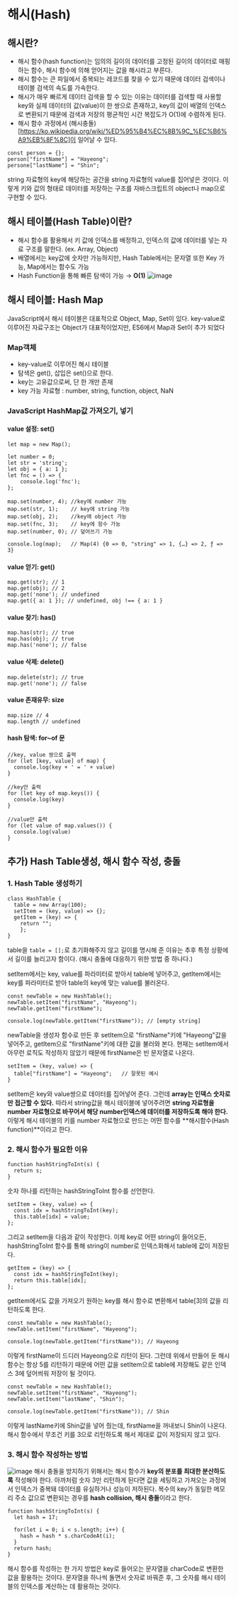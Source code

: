 # 해시(Hash)

## 해시란?

- 해시 함수(hash function)는 임의의 길이의 데이터를 고정된 길이의 데이터로 매핑하는 함수, 해시 함수에 의해 얻어지는 값을 해시라고 부른다.
- 해시 함수는 큰 파일에서 중복되는 레코드를 찾을 수 있기 때문에 데이터 검색이나 테이블 검색의 속도를 가속한다.
- 해시가 매우 빠르게 데이터 검색을 할 수 있는 이유는 데이터를 검색할 때 사용할 key와 실제 데이터의 값(value)이 한 쌍으로 존재하고, key의 값이 배열의 인덱스로 변환되기 때문에 검색과 저장의 평균적인 시간 복잡도가 O(1)에 수렴하게 된다.
- 해시 함수 과정에서 (해시충돌)[https://ko.wikipedia.org/wiki/%ED%95%B4%EC%8B%9C_%EC%B6%A9%EB%8F%8C]이 일어날 수 있다.

```
const person = {};
person["firstName"] = "Hayeong";
persone["lastName"] = "Shin";
```

string 자료형의 key에 해당하는 공간을 string 자료형의 value를 집어넣은 것이다.
이렇게 키와 값의 형태로 데이터를 저장하는 구조를 자바스크립트의 object나 map으로 구현할 수 있다.

## 해시 테이블(Hash Table)이란?

- 해시 함수를 활용해서 키 값에 인덱스를 배정하고, 인덱스의 값에 데이터를 넣는 자료 구조를 말한다. (ex. Array, Object)
- 배열에서는 key값에 숫자만 가능하지만, Hash Table에서는 문자열 또한 Key 가능, Map에서는 함수도 가능
- Hash Function을 통해 빠른 탐색이 가능 → **O(1)**
  ![image](https://user-images.githubusercontent.com/70371342/213849405-c60b3f5f-424d-462d-98f3-beaac0154f1d.png)

## 해시 테이블: Hash Map

JavaScript에서 해시 테이블은 대표적으로 Object, Map, Set이 있다.
key-value로 이루어진 자료구조는 Object가 대표적이었지만, ES6에서 Map과 Set이 추가 되었다

### Map객체

- key-value로 이루어진 해시 테이블
- 탐색은 get(), 삽입은 set()으로 한다.
- key는 고유값으로써, 단 한 개만 존재
- key 가능 자료형 : number, string, function, object, NaN

### JavaScript HashMap값 가져오기, 넣기

#### value 설정: set()

```
let map = new Map();

let number = 0;
let str = 'string';
let obj = { a: 1 };
let fnc = () => {
    console.log('fnc');
};

map.set(number, 4); //key에 number 가능
map.set(str, 1);    // key에 string 가능
map.set(obj, 2);    //key에 object 가능
map.set(fnc, 3);    // key에 함수 가능
map.set(number, 0); // 덮어쓰기 가능

console.log(map);   // Map(4) {0 => 0, "string" => 1, {…} => 2, ƒ => 3}

```

#### value 얻기: get()

```
map.get(str); // 1
map.get(obj); // 2
map.get('none'); // undefined
map.get({ a: 1 }); // undefined, obj !== { a: 1 }
```

#### value 찾기: has()

```
map.has(str); // true
map.has(obj); // true
map.has('none'); // false
```

#### value 삭제: delete()

```
map.delete(str); // true
map.get('none'); // false
```

#### value 존재유무: size

```
map.size // 4
map.length // undefined
```

#### hash 탐색: for~of 문

```
//key, value 쌍으로 출력
for (let [key, value] of map) {
  console.log(key + ' = ' + value)
}

//key만 출력
for (let key of map.keys()) {
  console.log(key)
}

//value만 출력
for (let value of map.values()) {
  console.log(value)
}
```

## 추가) Hash Table생성, 해시 함수 작성, 충돌

### 1. Hash Table 생성하기

```
class HashTable {
  table = new Array(100);
  setItem = (key, value) => {};
  getItem = (key) => {
    return "";
    };
}
```

table을 `table = [];`로 초기화해주지 않고 길이를 명시해 준 이유는 추후 특정 상황에서 길이를 늘리고자 함이다. (해시 충돌에 대응하기 위한 방법 중 하나다.)

setItem에서는 key, value를 파라미터로 받아서 table에 넣어주고,
getItem에서는 key를 파라미터로 받아 table의 key에 맞는 value를 불러온다.

```
const newTable = new HashTable();
newTable.setItem("firstName", "Hayeong");
newTable.getItem("firstName");

console.log(newTable.getItem("firstName")); // [empty string]
```

newTable을 생성자 함수로 만든 후 setItem으로 "firstName"키에 "Hayeong"값을 넣어주고, getItem으로 "firstName"키에 대한 값을 불러와 본다.
현재는 setItem에서 아무런 로직도 작성하지 않았기 때문에 firstName은 빈 문자열로 나온다.

```
setItem = (key, value) => {
  table["firstName"] = "Hayeong";   // 잘못된 예시
}
```

setItem은 key와 value쌍으로 데이터를 집어넣어 준다.
그런데 **array는 인덱스 숫자로만 접근할 수 있다.**
따라서 string값을 해시 테이블에 넣어주려면 **string 자료형을 number 자료형으로 바꾸어서 해당 number인덱스에 데이터를 저장하도록 해야 한다.**
이렇게 해시 테이블의 키를 number 자료형으로 만드는 어떤 함수를 **해시함수(Hash function)**이라고 한다.

### 2. 해시 함수가 필요한 이유

```
function hashStringToInt(s) {
  return s;
}
```

숫자 하나를 리턴하는 hashStringToInt 함수를 선언한다.

```
setItem = (key, value) => {
  const idx = hashStringToInt(key);
  this.table[idx] = value;
};
```

그리고 setItem을 다음과 같이 작성한다. 이제 key로 어떤 string이 들어오든, hashStringToInt 함수를 통해 string이 number로 인덱스화해서 table에 값이 저장된다.

```
getItem = (key) => {
  const idx = hashStringToInt(key);
  return this.table[idx];
};
```

getItem에서도 값을 가져오기 원하는 key를 해시 함수로 변환해서 table[3]의 값을 리턴하도록 한다.

```
const newTable = new HashTable();
newTable.setItem("firstName", "Hayeong");

console.log(newTable.getItem("firstName")); // Hayeong
```

이렇게 firstName이 드디러 Hayeong으로 리턴이 된다.
그런데 위에서 만들어 둔 해시 함수는 항상 5를 리턴하기 때문에 어떤 값을 setItem으로 table에 저장해도 같은 인덱스 3에 덮어씌워 저장이 될 것이다.

```
const newTable = new HashTable();
newTable.setItem("firstName", "Hayeong");
newTable.setItem("lastName", "Shin");

console.log(newTable.getItem("firstName")); // Shin
```

이렇게 lastName키에 Shin값을 넣어 줬는데, firstName을 꺼내보니 Shin이 나온다.
해시 함수에서 무조건 키를 3으로 리턴하도록 해서 제대로 값이 저장되지 않고 있다.

### 3. 해시 함수 작성하는 방법

![image](https://user-images.githubusercontent.com/70371342/213858906-84ca88b6-c238-4e3e-bce3-976277e860e7.png)
해시 충돌을 방지하기 위해서는 해시 함수가 **key의 분포를 최대한 분산하도록** 작성해야 한다.
아까처럼 숫자 3만 리턴하게 된다면 값을 세팅하고 가져오는 과정에서 인덱스가 중복돼 데이터를 유실하거나 성능이 저하된다.
복수의 key가 동일한 메모리 주소 값으로 변환되는 경우를 **hash collision, 해시 충돌**이라고 한다.

```
function hashStringToInt(s) {
  let hash = 17;

  for(let i = 0; i < s.length; i++) {
    hash = hash * s.charCodeAt(i);
  }
  return hash;
}
```

해시 함수를 작성하는 한 가지 방법은 key로 들어오는 문자열을 charCode로 변환한 값을 활용하는 것이다.
문자열을 하나씩 돌면서 숫자로 바꿔준 후, 그 숫자를 해시 테이블의 인덱스를 계산하는 데 활용하는 것이다.
